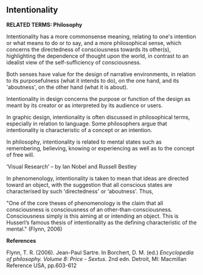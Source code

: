 ## Intentionality

**RELATED TERMS: Philosophy**

Intentionality has a more commonsense meaning, relating to one's intention or what means to do or to say, and a more philosophical sense, which concerns the directedness of consciousness towards its other(s), highlighting the dependence of thought upon the world, in contrast to an idealist view of the self-sufficiency of consciousness.

Both senses have value for the design of narrative environments, in relation to its purposefulness (what it intends to do), on the one hand, and its 'aboutness', on the other hand (what it is about).

Intentionality in design concerns the purpose or function of the design as meant by its creator or as interpreted by its audience or users. 
 
In graphic design, intentionality is often discussed in philosophical terms, especially in relation to language. Some philosophers argue that intentionality is characteristic of a concept or an intention. 

In philosophy, intentionality is related to mental states such as remembering, believing, knowing or experiencing as well as to the concept of free will.

‘Visual Research’ – by Ian Nobel and Russell Bestley

In phenomenology, intentionality is taken to mean that ideas are directed toward an object, with the suggestion that all conscious states are characterised by such 'directedness' or ‘aboutness'. Thus,

"One of the core theses of phenomenology is the claim that all consciousness is consciousness of an other-than-consciousness. Consciousness simply is this aiming at or intending an object. This is Husserl’s famous thesis of intentionality as the defining characteristic of the mental." (Flynn, 2006)

**References**

Flynn, T. R. (2006). Jean-Paul Sartre. In Borchert, D. M. (ed.) _Encyclopedia of philosophy. Volume 8: Price - Sextus_. 2nd edn. Detroit, MI: Macmillan Reference USA, pp.603-612

